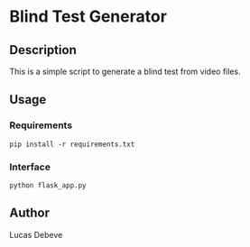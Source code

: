 # Blind Test Generator

## Description

This is a simple script to generate a blind test from video files.

## Usage

### Requirements
````commandline
pip install -r requirements.txt
````
### Interface
```commandline
python flask_app.py
```

## Author

Lucas Debeve
